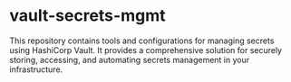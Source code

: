 # vault-secrets-mgmt
This repository contains tools and configurations for managing secrets using HashiCorp Vault. It provides a comprehensive solution for securely storing, accessing, and automating secrets management in your infrastructure.
